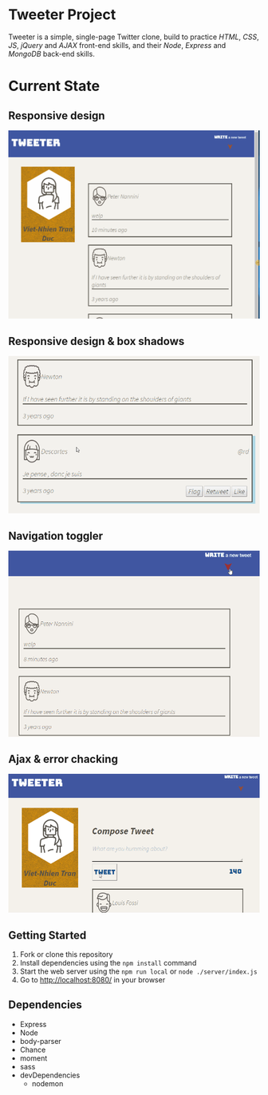 # Tweeter Project

Tweeter is a simple, single-page Twitter clone, build to practice _HTML_, _CSS_, _JS_, _jQuery_ and _AJAX_ front-end skills, and their _Node_, _Express_ and _MongoDB_ back-end skills.

# Current State
## Responsive design
![Responsive design](docs/responsive-design.gif)

## Responsive design & box shadows
![box shadows](docs/box-shadows.gif)

## Navigation toggler
![Navigation toggler](docs/nav-toggler.gif)

## Ajax & error chacking
![Ajax & error chacking](docs/new-tweet-design.gif)



## Getting Started
1. Fork or clone this repository
2. Install dependencies using the `npm install` command
3. Start the web server using the `npm run local` or `node ./server/index.js`
4. Go to <http://localhost:8080/> in your browser


## Dependencies
- Express
- Node
- body-parser
- Chance
- moment
- sass
- devDependencies
  - nodemon
 
